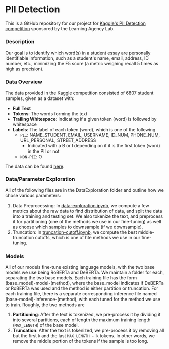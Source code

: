 # PII Detection 

This is a GitHub repository for our project for [Kaggle's PII Detection competition](https://www.kaggle.com/competitions/pii-detection-removal-from-educational-data) sponsored by the Learning Agency Lab. 

### Description
Our goal is to identify which word(s) in a student essay are personally identifiable information, such as a student's name, email, address, ID number, etc., minimizing the F5 score (a metric weighing recall 5 times as high as precision). 

### Data Overview
The data provided in the Kaggle competition consisted of 6807 student samples, given as a dataset with: 
* **Full Text**
* **Tokens**: The words forming the text
* **Trailing Whitespace**: Indicating if a given token (word) is followed by whitespace
* **Labels**: The label of each token (word), which is one of the following 
  * ```PII```: NAME_STUDENT, EMAIL, USERNAME, ID_NUM, PHONE_NUM, URL_PERSONAL, STREET_ADDRESS
     * Indicated with a B or I depending on if it is the first token (word) in the PII or not
  * ```NON-PII```: O
    
The data can be found [here](https://www.kaggle.com/competitions/pii-detection-removal-from-educational-data/data).

 ### Data/Parameter Exploration
 All of the following files are in the DataExploration folder and outline how we chose various parameters:
 1. Data Preprocessing: In [data-exploration.ipynb](DataExploration/data-exploration.ipynb), we compute a few metrics about the raw data to find distribution of data, and split the data into a training and testing set. We also tokenize the text, and preprocess it for partitioning (one of the methods we use in our fine-tuning) as well as choose which samples to downsample (if we downsample). 
 2. Truncation: In [truncation-cutoff.ipynb](DataExploration/truncation-cutoff.ipynb), we compute the best middle-truncation cutoffs, which is one of hte methods we use in our fine-tuning.

### Models
All of our models fine-tune existing language models, with the two base models we use being RoBERTa and DeBERTa. We maintain a folder for each, separating the two base models. Each training file has the form (base_model)-model-(method), where the base_model indicates if DeBERTa or RoBERTa was used and the method is either partition or truncation. For each training file, there is a separate corresponding inference file named (base-model)-inference-(method), with each tuned for the method we use to train. Roughly, the two methods are 
1. **Partitioning**: After the text is tokenized, we pre-process it by dividing it into several partitions, each of length the maximum training length (`MAX_LENGTH`) of the base model.
2. **Truncation**: After the text is tokenized, we pre-process it by removing all but the first `k` and the last `MAX_LENGTH - k` tokens. In other words, we remove the middle portion of the tokens if the sample is too long.



